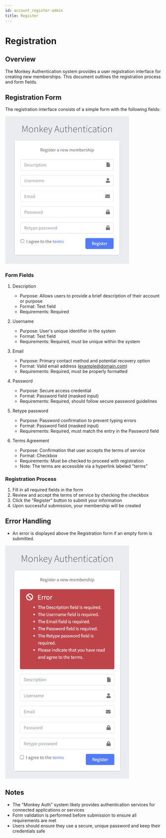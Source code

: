 ```yaml
---
id: account_register-admin
title: Register
---
```


# Registration

## Overview
The Monkey Authentication system provides a user registration interface for creating new memberships. This document outlines the registration process and form fields.

## Registration Form
The registration interface consists of a simple form with the following fields:

<img src="../images/RegistrationAdmin.png" alt="Registration" width="400"/>

### Form Fields
1. Description
   - Purpose: Allows users to provide a brief description of their account or purpose
   - Format: Text field
   - Requirements: Required

2. Username
   - Purpose: User's unique identifier in the system
   - Format: Text field
   - Requirements: Required, must be unique within the system

3. Email
   - Purpose: Primary contact method and potential recovery option
   - Format: Valid email address (example@domain.com)
   - Requirements: Required, must be properly formatted

4. Password
   - Purpose: Secure access credential
   - Format: Password field (masked input)
   - Requirements: Required, should follow secure password guidelines

5. Retype password
   - Purpose: Password confirmation to prevent typing errors
   - Format: Password field (masked input)
   - Requirements: Required, must match the entry in the Password field

6. Terms Agreement
   - Purpose: Confirmation that user accepts the terms of service
   - Format: Checkbox
   - Requirements: Must be checked to proceed with registration
   - Note: The terms are accessible via a hyperlink labeled "terms"

### Registration Process
1. Fill in all required fields in the form
2. Review and accept the terms of service by checking the checkbox
3. Click the "Register" button to submit your information
4. Upon successful submission, your membership will be created

## Error Handling
- An error is displayed above the Registration form if an empty form is submitted.

<img src="../images/RegistrationRequiredError.png" alt="Registration required error" width="400"/>

## Notes
- The "Monkey Auth" system likely provides authentication services for connected applications or services
- Form validation is performed before submission to ensure all requirements are met
- Users should ensure they use a secure, unique password and keep their credentials safe
